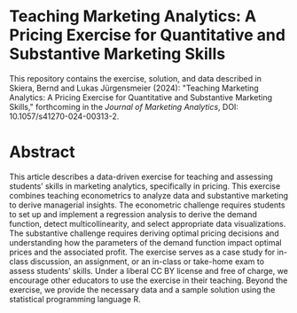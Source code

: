 # Teaching Marketing Analytics: A Pricing Exercise for Quantitative and Substantive Marketing Skills
This repository contains the exercise, solution, and data described in Skiera, Bernd and Lukas Jürgensmeier (2024): "Teaching Marketing Analytics: A Pricing Exercise for Quantitative and Substantive Marketing Skills," forthcoming in the *Journal of Marketing Analytics*, DOI: 10.1057/s41270-024-00313-2.


# Abstract

This article describes a data-driven exercise for teaching and assessing students’ skills in marketing analytics, specifically in pricing. This exercise combines teaching econometrics to analyze data and substantive marketing to derive managerial insights. The econometric challenge requires students to set up and implement a regression analysis to derive the demand function, detect multicollinearity, and select appropriate data visualizations. The substantive challenge requires deriving optimal pricing decisions and understanding how the parameters of the demand function impact optimal prices and the associated profit. The exercise serves as a case study for in-class discussion, an assignment, or an in-class or take-home exam to assess students’ skills. Under a liberal CC BY license and free of charge, we encourage other educators to use the exercise in their teaching. Beyond the exercise, we provide the necessary data and a sample solution using the statistical programming language R. 
